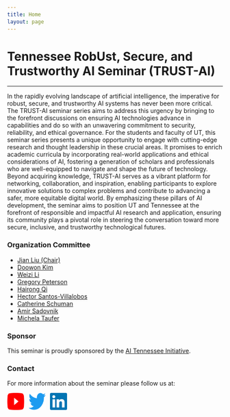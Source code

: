 ```yaml
---
title: Home
layout: page
---
```


# Tennessee RobUst, Secure, and Trustworthy AI Seminar (TRUST-AI)

<!-- <div style="display: flex; justify-content: space-between; align-items: center;">
    <div style="flex: 1; padding: 10px; text-align: center;">
        <div style="width: 50%; margin: auto;">
            <img src="./images/trustai.png" alt="TRUST-AI Logo" style="width: 100%; border-radius: 50%;">
            <p style="text-align: center;">TRUST-AI Logo</p>
        </div>
    </div>
    <div style="flex: 1; padding: 10px;">
        {% include figure.html img="utk.webp" alt="UTK logo"  width="50%" %}
        <p style="text-align: center;">The University of Tennessee</p>
    </div>
</div> -->

---

<!-- ### Seminar Overview -->

In the rapidly evolving landscape of artificial intelligence, the imperative for robust, secure, and trustworthy AI systems has never been more critical. The TRUST-AI seminar series aims to address this urgency by bringing to the forefront discussions on ensuring AI technologies advance in capabilities and do so with an unwavering commitment to security, reliability, and ethical governance. For the students and faculty of UT, this seminar series presents a unique opportunity to engage with cutting-edge research and thought leadership in these crucial areas. It promises to enrich academic curricula by incorporating real-world applications and ethical considerations of AI, fostering a generation of scholars and professionals who are well-equipped to navigate and shape the future of technology. Beyond acquiring knowledge, TRUST-AI serves as a vibrant platform for networking, collaboration, and inspiration, enabling participants to explore innovative solutions to complex problems and contribute to advancing a safer, more equitable digital world. By emphasizing these pillars of AI development, the seminar aims to position UT and Tennessee at the forefront of responsible and impactful AI research and application, ensuring its community plays a pivotal role in steering the conversation toward more secure, inclusive, and trustworthy technological futures.

<!-- ### Speakers -->

<!-- 
<div style="display: flex; flex-direction: column; gap: 20px;">
    <div style="display: flex; align-items: center; gap: 10px;">
        <img src="./images/gong.jpeg" alt="Neil Gong" style="width: 160px; height: 160px; border-radius: 50%;">
        <div>
            <strong>Neil Gong</strong><br>
            Associate Professor, Duke University
        </div>
    </div>
    <div style="display: flex; align-items: center; gap: 10px;">
        <img src="./images/mi.jpeg" alt="Mi Zhang" style="width: 160px; height: 160px; border-radius: 50%;">
        <div>
            <strong>Mi Zhang</strong><br>
            Associate Professor, The Ohio State University
        </div>
    </div>
    <div style="display: flex; align-items: center; gap: 10px;">
        <img src="./images/tudor.jpeg" alt="Tudor Dumitras" style="width: 160px; height: 160px; border-radius: 50%;">
        <div>
            <strong>Tudor Dumitras</strong><br>
            Associate Professor, University of Maryland
        </div>
    </div>
</div> -->



### Organization Committee

- [Jian Liu (Chair)](https://web.eecs.utk.edu/~jliu/)
- [Doowon Kim](https://doowon.github.io/)
- [Weizi Li](https://weizi-li.github.io/)
- [Gregory Peterson](https://web.eecs.utk.edu/~gdp/)
- [Hairong Qi](https://aicip.github.io/)
- [Hector Santos-Villalobos](https://www.eecs.utk.edu/people/hector-santos-villalobos/)
- [Catherine Schuman](https://catherineschuman.com/)
- [Amir Sadovnik](https://web.eecs.utk.edu/~asadovni/)
- [Michela Taufer](https://globalcomputing.group/)


### Sponsor

This seminar is proudly sponsored by the [AI Tennessee Initiative](https://research.utk.edu/oried/research-innovation-initiatives/ai-tennessee-initiative/).


### Contact

For more information about the seminar please follow us at:
<div style="display: flex; gap: 10px;">
    <a href="https://www.youtube.com/channel/UCaZx8BUCa2M_orwYAuXacRg" target="_blank">
        <img src="./images/youtube.png" alt="YouTube" style="width: 40px; height: 40px;">
    </a>
    <a href="https://x.com/trustaiseminar" target="_blank">
        <img src="./images/twitter.png" alt="Twitter" style="width: 40px; height: 40px;">
    </a>
    <a href="https://www.linkedin.com/in/trustai-seminar/" target="_blank">
        <img src="./images/linkedin.png" alt="LinkedIn" style="width: 40px; height: 40px;">
    </a>
</div>

<!-- 
{% include toc.html %}

------

{% include template/credits.html %} -->

